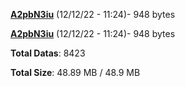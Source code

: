 [**A2pbN3iu**](/data/A2pbN3iu.txt) (12/12/22 - 11:24)- 948 bytes

[**A2pbN3iu**](/data/A2pbN3iu.txt) (12/12/22 - 11:24)- 948 bytes

**Total Datas**: 8423

**Total Size**: 48.89 MB / 48.9 MB